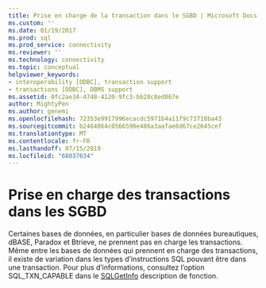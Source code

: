 ```yaml
---
title: Prise en charge de la transaction dans le SGBD | Microsoft Docs
ms.custom: ''
ms.date: 01/19/2017
ms.prod: sql
ms.prod_service: connectivity
ms.reviewer: ''
ms.technology: connectivity
ms.topic: conceptual
helpviewer_keywords:
- interoperability [ODBC], transaction support
- transactions [ODBC], DBMS support
ms.assetid: 0fc2ae34-4748-4120-9fc3-bb28c8ed867e
author: MightyPen
ms.author: genemi
ms.openlocfilehash: 72353e9917996ecacdc5971b4a11f9c73718ba43
ms.sourcegitcommit: b2464064c0566590e486a3aafae6d67ce2645cef
ms.translationtype: MT
ms.contentlocale: fr-FR
ms.lasthandoff: 07/15/2019
ms.locfileid: "68037634"
---
```

# <a name="transaction-support-in-dbmss"></a>Prise en charge des transactions dans les SGBD
Certaines bases de données, en particulier bases de données bureautiques, dBASE, Paradox et Btrieve, ne prennent pas en charge les transactions. Même entre les bases de données qui prennent en charge des transactions, il existe de variation dans les types d’instructions SQL pouvant être dans une transaction. Pour plus d’informations, consultez l’option SQL_TXN_CAPABLE dans le [SQLGetInfo](../../../odbc/reference/syntax/sqlgetinfo-function.md) description de fonction.

